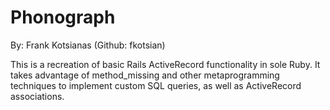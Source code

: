 Phonograph
===============================================================
By: Frank Kotsianas (Github: fkotsian)

This is a recreation of basic Rails ActiveRecord functionality in sole Ruby. 
It takes advantage of method_missing and other metaprogramming techniques to implement custom SQL queries, as well as ActiveRecord associations.


